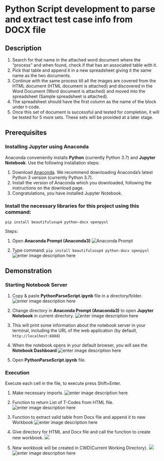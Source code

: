 # Python Script development to parse and extract test case info from DOCX file
## Description
1. Search for that name in the attached word document where the “process” and when found, check if that has an associated table with it.
2. Pick that table and append it in a new spreadsheet giving it the same name as the two documents.
3. Continue with the same process till all the images are covered from the HTML document (HTML document is attached) and discovered in the Word Document (Word document is attached) and moved into the spreadsheet (Sample spreadsheet is attached). 
4. The spreadsheet should have the first column as the name of the block under t-code.
5. Once this set of document is successful and tested for completion, it will be tested for 5 more sets. These sets will be provided at a later stage.

## Prerequisites
### Installing Jupyter using Anaconda
Anaconda conveniently installs **Python** (currently Python 3.7) and **Jupyter Notebook**.
Use the following installation steps:

1.  Download [Anaconda](https://www.anaconda.com/download). We recommend downloading Anaconda’s latest Python 3 version (currently Python 3.7).
2.  Install the version of Anaconda which you downloaded, following the instructions on the download page.
3.  Congratulations, you have installed Jupyter Notebook. 

### Install the necessary libraries for this project using this command:
    pip install beautifulsoup4 python-docx openpyxl
Steps:
1. Open  **Anaconda Prompt (Anaconda3)**
![Anaconda Prompt](https://lh3.googleusercontent.com/XahuY708yONPnaU0sSWLuPT8LLT9krQZMmgJ-vrkDqRvPvgPjz_S7GbgwUsnlY6HoTxajkJeVFEp_QfIb6NMajDRtYdzEsdBMC9Pp6tvwYq6nIBhgvs8a0v6rdI5m_T-3EexBtzw5jiFz7HQ22Rp5nIJov62vwvhOrYxhByGV0oLBRLa8UZiOoBC3MtRKlSPkZ2O4s3JA3MZnNxVotTxvz3ibP3wQDa9CFDXe_j78KUMP5wov7zCoDeU7M24zQeX4VAVD1lO5-XT9HJlu2xu5_ZUM3HbFw986CNzgEe3x6kW8zyCp1le-s4kQBW_Evatp3aQQXnkV9wyHgsUGB781XTaRE3GgvybFqNqA_YvT6cGDfE414KhEE9az4ncgO3OYUesK9FEr4L-9ZnVcBEt9A2XZwjAnoxfMLtnJo6tK93gHlmomFyyeHBhrJMR2qlKZyHL3imRAgaP7D-tTcm2oCNA5Lhr4gLdp_32mqbfLreRckv7UC8urORnq2gDDcC5yhfw2U07e4q5lpB9XSB7eQoojfLWvZG8Ftnb_ebq9EYWuU9QEr6f0cnBGaDySSvW-Oj3_gvISMv2XkBcuioN6vFaI1Iu8hHbEd5ugHBBJbE-nR2soCJtwe-jbfqSlKbWmCGM6avldlf1TEpnLLMa3e3xzdMywCRErhU8yUEaW1tiZZO-nag09qbnhk22=w322-h257-no)

2. Type command: `pip install beautifulsoup4 python-docx openpyxl`
![enter image description here](https://lh3.googleusercontent.com/MvxHNJJg4E1hfk6a2S16tvEINarxIEA2pnLvOQpfuqoFgEvbY28mCRRWRZOW_9EW9svDeulq0tUapAb9IXXf2nocyxEWVo78O2Jb9x2pJmV4RGVZJ2wRX0ktdxfHtIaFI0daunpxf9BQFmqK3_nEvM_AYQkHaQi2eg-IqKvBkJyJWZtciPu-Bn4dknJadO0YGOMzOmADxOrSe9CxE4B724MUw6Wutq7HQ-QzMrdXtpf1mHs6wLrQ-M4-H3iOMiKdHiCuWZsI_mpvDZATYAHr4-biV-_zr5SkCGiNBMJQRWupaJAlEKkUgTv3-3njCW2G6F0TMr5kR4QPAJTiclARE4bZucWa4vjT61fSUYtWhGbwozLDFUL5gt49RmFprABhdbhg_ahefFC9RovnCavgY1f3GJrHstykhK8M0iJXGKWo5dc76Of14xNXF2p7lOWxnBb1zVy-VK_c_GpSLiTL0mtI1aP-h3xAqh0XMICYlR3gxXGW1kJl58YpdlGBPv9pRb-Yx-5A4PTpxSMLC3256wZL4vqwM4FPzzCvINItfUlYZK7-b7Br1Iz2Pyo_5TVrUY8wOCww-cHGcV4bxI8_qiMRXFGSES3lziBNWBB9Ugf8jXbhfvbyvRZGVy5HNgWM6mxHW9sPScnxEIlqb1rwJ9hCP_sCVFNPMP7FK6vOuk2HVGxL1Yg0LxfUHhxT=w600-h112-no)

## Demonstration

### Starting Notebook Server
1. Copy & paste **PythonParseScript.ipynb** file in a directory/folder.
![enter image description here](https://lh3.googleusercontent.com/VJwnIVIvsYz9-Or7p_IgaTV-mOdUH83jtVLzl6y-cbdYKnQvNJFtHwhiSzl89kMjdCGC5T0C37Ydx3N_9u7QcsazRLMmTwevVGyaBRv5j9LXVmw3Wif0hb4dWVtXQruVJ9mVgZPYs6R3qXuTnc7mpN5y4BVTI6yYssmoJ7GsdoAzL7KMXb27w_RxA7ODDpo79KK0pfpzeydc38CuQqWTJlWz_l2GrYh5i-fTTG8urFK4xsk-IODIZsihCXYZss0YFdLA8BFlV_EaG09ixnR_6z9y9ab6vc-5VVV2e1MIUSZiD5QjDj-g6dW7I82p0Mly_OyNEskRpIcBqY3DSkpFnlllg5GVHUEWnqZYy9SBiwPZPuM73LN9mMJ4Nw_aD7dEXcMTTkgERQ4_MGCbO8DvmaWgStlcPzoE4elSkYHn-ltvAKhr-dn2byu1ob8PGsbSJOeCf7GZkMSDHB8IMoMEG9yr-X3IAF2xhmggRuI3gGBmZNP-S5-3Gnb0ityOHFChd0JJWyc13s3vBdhYDQdV3YMQ_m8ya4NLXpLuBdGgsaKY4ZqjYCJv-oF6p7zeVMjuZTbPIPNpvXDAZOTEd9NQBRCQySzj5OICgVDfrJf1eMvLq0yGAwJej6ehnXzuvPds1FVD-dJalAwej44VvORJ95a02meTwo6g-ImYlW8PiuXScPypVjH70Vatae7o=w797-h114-no)

2. Change directory in **Anaconda Prompt (Anaconda3)** to open **Jupyter Notebook** in current directory.
![enter image description here](https://lh3.googleusercontent.com/IkC8V-ypEir1Qulf9BUPb1wIxlBN7t-M4a8wQXe5d9ly0gz_JhgSH86j9-O2gK5XE_dKiXkCqV5HjqJhTKl4Cz8rrLOWinywCFPFNgurRa_r9JQ9sxEbqfd2oGn6dlb4K9u_CcZE5W-7TjT77kmrQZPrrYnIaDS6k1a_10XGYpZc6rEIvzHcThWaTcg7QxoUegEjgquTniwR_1nSEQZBY8OD6ZsOOMo7wqW8qsoJUnjBKsze6qmuAvQQ3Ru83eCUDQ8fGoQYJ4lEG8nAJq0UVThMfg3EOtoBSNGKZR-6ehASdEq7PuECm0cp6UxTUMy4ywLToGd9_2sOsPTCGy-Fb3T35boNrN_BZcUSQC6rUPn_C1JlHi_euKRttxi2W-1EnqXiGIWmJ_TISqPKsZ9hos-5bv51Lo2sMP3KOTUq5Cor0iDbSEGEYsnI2X11mL8Sq_K74bGxKxynTjNMJrsfmvN2jFvdCGspKTLFm5HzMRIvvJFWx21t_j6usHD02hEbEMzLsWvnzajAoCEj8iQmlkDhDUD41TaSOuHGY90eKauHj5u65azcC-Syn1yqgMe94199pnsXMSFbxz0Fkr4X7TZ-v4DWlQsrfcBi3BzKlyXGmPlzwkR7S9MtGtKaxhd7j8TCkdxSFVBu3tQ8WEuV8xWAd8rkL_hW8hF_Dv27N985rj1F7GLM8qFoy9ii=w978-h159-no)

3.  This will print some information about the notebook server in your terminal, including the URL of the web application (by default, `http://localhost:8888`)

4. When the notebook opens in your default browser, you will see the **Notebook Dashboard** 
![enter image description here](https://lh3.googleusercontent.com/5HDH9xnhAL8rqqAQnvaSHqmAg00ygEkAotQO0UDXYVJL9nRWs2HxKiQh1IHfO9wE2Nmutk45-dUXtL_UtWWTmgBLTbALQmcX9wnnoJb7ZV-tGJ79-WhccCZWPWQYTVor7pZjqX8817VZIPr7jvcJk3wUcONxr05z-U80P3FhMbiS_8k4DIUxmRqO8bbnj4EbWKkmV3sCKVcWroSsVlYg0PKjdK6nbuwlwAmRS1jca--5hngtz_it3IiEJMXHaqEs1ExT7zuThYeZeJoCQks7C9t061bAbRO80ixRgWYn09kOkPoy8vtQr48TKchvUKS_o_32rZ5OGsZ4OKEE7sYQTjk3-DbkhkHlO1j8fup_Tx28aV9ulKka_fKArDxQlh4RLDEyWUjTix0PbokKPFxZFMK6CO1K3hJiZv7IGd4gO1KZyR1-fqmz6Iiiqs6X6rB4vkXxc7sBWqWlf2hkmh2SrLTkxVTf610DqKBBDyfMM1tjaITr1sgsWym7hJI92bxIYOYDoffdDNAY8koj8l1L2Ae-1-9p1q86di0iWTIsYWvrQF7qnZBnR4fXMDvww2jfJq-NKQerDaAxNdWcLsC2FHO0ncXSrjLhDqCvBmFzhRkw2rW4yEUBhK5DDi_lKxCnLqpgIqcDcBB3z8tKlLk4Exf0UqysCGPBQgrP5qSZwZDT7W0TOgttBOvnw7RH=w517-h318-no)

6. Open **PythonParseScript.ipynb** file.

### Execution
Execute each cell in the file, to execute press Shift+Enter.
1. Make necessary imports.
![enter image description here](https://lh3.googleusercontent.com/onTkpzkT_nbMq2aUvC_W3yxk0yWZ1Awvd-mTapvdm12AqhznIfgV67dmh0qbnV8CgFFS85tSMLcvciROojFtYcJCSB1jtHJ3EqSmaJVVu8gaN_sLM57QLsFgzGka6BmDYf9LSllx2TshfIFto3nUTJNF6ZMLd1-lDrE4DsEekqixqAj0guesbfmjQXuJjtbSUjy5hZPnxBf01vFwXbTyYGJterU35n2waXydjsOR6Zc9BBdN1v6Sht8oc8hfr752ncPB8TggYYDlp0qW8Tsk5JhmIuFR21vhTYd2a8o3QIo1EkeTYvSv6kbSI-LgtYX52pNYo7QZ-vBdcu2mwaDGbVS3zQce24w_srOAjDwGGUoyQW5yfQyBZwA-D7WP_WBIQbE6ZR95BD86gls-JxfZMA-zYZMOxlL1UcZLBZvVVlr_ea7tjYmdBkEtURlb7LeaO-sEq-suE-iybQwF9UciFMwXIlwno6q05CUh9lXodgY3JKUVtmyJiYFqWdf5orlxrnM6hD-2C5HqVsDMzearjPaqpfu-gs37UUEnUTkWWEvQtG8GS1QGVMke0pd-W-A4IoqZKHwtW-eaKiXL_z3tii-c2KLpukokjOZ8gx2az5v3xmi3zzayYd4Cl-TC3iUSZesBbWGmzPoVqSWH1naFcxWtgUEa89c3HvYyAaLMRYT2mPzvD9ameBxMwImU=w626-h312-no)

2. Function to return List of T-Codes from HTML file.
![enter image description here](https://lh3.googleusercontent.com/GydBjDmnIKgoKch1vSuFmdrCMM5JN_Rg_iJ8TWcAgSOBL7xwGnm8uqeZfvUxdeOO5e9UAlzNE_rrt0FZK9fiyu-KGvj-sqcHtkbLFknkXkdbDGQhOKtm1G-0RKWIGF9qZkybF6_-mzd5Zmf4BrhxREmN3LIuCt5iuBaSZcci1Nz_v210wmes09rpCbIw-95qWooRz6YZvLc6PIHZo6HX83GHaBxHZESr__WVW3pbAcqkB5plUI2DG0MV5n4d0zPPkIjmOcxXAz0w9ilfQy9Tkux7aYaBWaTfbQuPqxR-AyloMY24SfUTLbDx4lFClIF-pT7OUUjPB7GPxLTBGkVi1pwfeHLlkKMZHnUfStXHHj_jXUtI5MMPNu3stmeW7jXUZVfq5qOMgmmbFl7zP54tSpE4C2dpGnk6EE333sZ6IHy1xqKdN0jJ1tmIkrmV61KFeCDGtc6E43XHicNPmdgbNsFvcb1igE6O--c1FMgAgrvh3GZ0csi45O6Bf79qWMLdEoFRPZJAAvgidWsy45Rsinzz5NopvpeU-j_PECbhcL87mBSm-LGAIHF5cwAFBX73FTq0GX9w0dL5ZYPUGLYXOnZWxdeuU-JuIO5HK794ORy-PFJ3PHiEIrHdsnR_0BAA8Qc9sX7ixKAsgrJ2mIjC5c6yUpiBBjN91ruPHz6mmmBEd26Zph3Yq-SEh91U=w677-h275-no)

3. Function to extract valid table from Docx file and append it to new Workbook
![enter image description here](https://lh3.googleusercontent.com/W_4IJSyCCR4S0PUvWZPklJmLnoePWn-GYKp4f1xsyNVNUJDzXcjbFLnqJNUFEgd1uP0FlJRuuDLgEzCH3OPEiMYUtcEh7KN-O57ZwJIgB0ojkG2NtLOj39ETZeBuMgAQfiEco1KL8NaW-W4zwpAkvOUbLYQo7lwTtQpnhsXoscj0uMdliMc1Rp1mOBi84G4ypla5YrNbUD6z3d7yhi2eDjAyd9PqEojHl-wYIeacu3zSj3E_zSc1f0yAk8ZPTAajw0u8Lhbd7jJhYKyhWE1HY-gyyQMXoxr29D-FB1gyqXNYqlKEAMsvHhyFSa2Vzofi8lJIzzAC6sxhawSnrExddPRoCHk95qkjs9sHY7H7mjOYsiQJF5zy5gWjTZ5gdIeK7l3rX3FC8c97cAAKfbpAXqLRx4NVqx5kAcleklxEtCgVdKWOuNTajnsXVbJQ_2CUtoUJdNQxcWffRWYiE_NGpELQNFVy5_zY5ZFt2kEU5PDwv1IA8WY95_bjKzWRFW4qoCQBtutWo8btEBAdMTp7noyL8MfbU1AL6SD2Voz_YsA-1q8xHTKtgj-P_5bU7q1Sr8Yd8cZGlYxdUeChfCyTTqEaGAVYFWVLFX2krO60_n568spfDQSe7DVvLlVKtEYd_3CJhQa-cZHEzHpfSiko0ihexEQIerYiNWTDGZNkVK6REoqsA3xVKDWIMeHA=w1011-h444-no)

4. Give directory for HTML and Docx file and call the function to create new workbook.
![](https://lh3.googleusercontent.com/p7zydqdKRarpx0qjNOsqjOCb7zsphL8YloyQYShhUuxmoG2jTYjFU13FC9T61NWHd8EEu4whAB7GUz9Z4ljF8a-EHJa1BotV-jsKkJL7blBVSPZ6midD9q6XvLzo3iIrNYfmrzoV2NeIeowTgfPD-CnD0h4J2DlCMab1c7Q2GMq-k86Iqsgnd7VEExi3fWnNEwZV1AqVDiI5PnsD73vrRG1zY41Fa6RPYuvWz9MneNnZ6igcaJ9HqyE5Pz6iGWDp4Q1Kq_vr5bWtb9YQI-5-_JCxkcvLnEwRtgwY7tSGrQn0Dl59dxqTHqy2jHiO8DqxoQwl3CvkxCj9ZeCWvcBzh1Lw0g7sk6H9H0WqzDnXm6aI7Yo7duVRNZcLKrf61EGnBHB4pfOmFh60ItOe57XSQzDs6uWUMHaQZyz-meHrJuoB8r95UuCjcuoQCgsaMAN8wsDuIuLKcjUaMcradMhGfxK7rQQ-BMYJgNcDbYmMfQW3jW70gNCv09F-fY-4kQwK6VxeNcLyDR4zJXqtPAPv-BAGBI3s7lqy6QnpJvpg8jxgQl53g2kOBiCaIl6yguUkPsBcQJWBKF1EJ921epVwpm6fhyDg4NY5e8Ms40iuIlKDtcoSsTIgiSNS-GCjbQWMyLgtge7xJgmDxVRJ6-ilZumCwgwoCYly4kNPh-qLpAdoVb46JNgkM8oKrmLf=w1141-h475-no)

5. New workbook will be created in CWD(Current Working Directory).
![](https://lh3.googleusercontent.com/v8sI15Ma9PnM1E4oFHEQnA4EtCMdHn9l2pXVpOVV5ZWM1ydl4_gRrW64zsfVajqibcQviFHgE69mFgJsQ3moSM4Nq6iYNzUfkHOsuguOwrPeob80F3N78pkXeF8Mkoi73Kp-oMOViMRBrmh6vPbSnVvJJU17nSRhoz8mOn7r9t8KDUzYDcwc8j1xBtC7-9S045t6kiH8nVAodWMDBGMWRYpfSSpy0n_uDhSCwvkq7sWYzRe8jG2jzNpeusLuXHlZBj4nRbvd3kaoxJUeDTl5GsvRqx_wM0wwkZL10_WZ6QgVCQKweedujmKQWDiN_slwa0R3PXp3x8WoA_ndZmmhwGAEyK7pFnFAc8iTn5VbVBMylsWkU_sp7Pzs0pKnX1Gpz9liy3BQX0kzfZ0KJymy2CoXZWN8LPlvx3ezQlgZs7CJY6JnFZgeK004gF6LXo_q8uzsWYYeeC8VMyuFI59xkBZq0aNmFNNnuFOH8qcpjYARnnF0SU4R5vzM1EqLpldRVixHO20IzeMIp34rOAY2cKLfxZxkqmFdsIJUL9Chg_LaM2Nk9RSJCB9Z_wlbjabsoKsEoXTLx_hoo18f13BeQKjoqZTW747hPM1w1P2LOcs5UVCS58zW7ai-nRKwrTl1XEHcLlqo8BP2JpFfRs2p7WikbEWEuH3qzaEGBzD83CefELg9kusUs4yO0EiN=w728-h109-no)![enter image description here](https://lh3.googleusercontent.com/NDGg3NCwqktA3HmLO-6jQe3FJDF7Tzii8xwHiRiS7Zue3sDHeHsV-F-Fh6Dwfws7QP53cU_3t_dANzsxNPTGvv01Ez6Z3_ZtbH25Oohc3kN0LmcPdfvbuZ2w5Nm3QQacCix4tOl6hB432oVLVy9JQYW_efVJ7IyAzPfoz6GCFxFYRXcAxoXAVo7HR4_tTxIK6XfGhVEGzQXaOQzLrPFxL1iQG1pOPDKhilsBDhxnBmo5y8XpS5I36gL3bJ83zm4daoTuCOqSPCuZqiV161RiX2ckma3EMCUytj18gyIEvaTXfBeOeB4L7IvWGwVM22iIWA4NbBM_cTSvk3yGnUZ5VJ3jbAASZ7P-on-JbogU6_DEUQUlh3bNEn-JM8wNTEYWiAlHbS9WjnfX7u20q8JEmcA7BHL0Rd49nrKQLtTEoKtlT_EXCz9InPyyf--qRwcK0r3V5cOfNtQMDBUbyiL9KubaT3zalfNpcTJIbXGno0vY2Nn9CE5-KoGUtVf9G-oRnPd5C6ywVVZw65ca4k5jDolgsdvOVWa7jdNMU96UmibIQNpOGkPkdT9rl6Jo5JGy-w-KV2-P0iCr60MYk1OiuGDM2gjr01_a1nL5tiw_f3MpWYYQlL4zMR4juGD6twhqca4GKR2YTYzT_osuljTWI3Tr_BYqKwJ6W7A2qZdNMvkjUbUeoWfgovRf3Pgo=w1366-h482-no)
